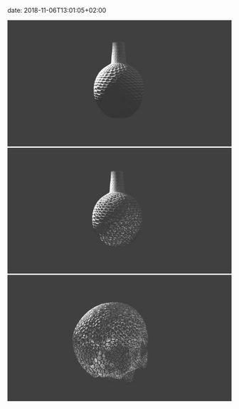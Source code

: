 date: 2018-11-06T13:01:05+02:00

![1](images/beejar1.jpg)
![2](images/beejar2.jpg)
![3](images/beejar3.jpg)
